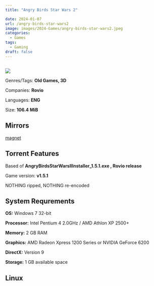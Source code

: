```yaml
---
title: "Angry Birds Star Wars 2"

date: 2024-01-07
url: /angry-birds-star-wars2
image: images/2024-Games/angry-birds-star-wars2.jpeg
categories:
  - Games
tags:
  - Gaming
draft: false
---
```

##
![](/images/2024-Games/angry-birds-star-wars2.jpeg)

Genres/Tags: **Old Games, 3D**

Companies: **Rovio**

Languages: **ENG**

Size: **106.4 MiB**

## Mirrors
[magnet](magnet:?xt=urn:btih:TFIIHAMF26UHKXJ6C32ATO5UVV4CNSQ3&dn=Angry%20Birds%20Star%20Wars%202)

## Torrent Features
Based of **AngryBirdsStarWarsIIInstaller_1.5.1.exe	, Rovio release**

Game version: **v1.5.1**

NOTHING ripped, NOTHING re-encoded

## System Requrements
**OS:** Windows 7 32-bit

**Processor:** Intel Pentium 4 2.0GHz / AMD Athlon XP 2500+

**Memory:** 2 GB RAM

**Graphics:** AMD Radeon Xpress 1200 Series or NVIDIA GeForce 6200

**DirectX:** Version 9

**Storage:** 1 GB available space


## Linux
